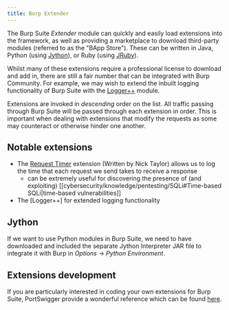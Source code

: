 ```yaml
---
title: Burp Extender
---
```


The Burp Suite *Extender* module can quickly and easily load extensions into the framework, as well as providing a marketplace to download third-party modules (referred to as the "BApp Store"). These can be written in Java, Python (using [Jython](https://www.jython.org/)), or Ruby (using [JRuby](https://www.jruby.org/)).

Whilst many of these extensions require a professional license to download and add in, there are still a fair number that can be integrated with Burp Community. For example, we may wish to extend the inbuilt logging functionality of Burp Suite with the [Logger++](https://github.com/portswigger/logger-plus-plus) module.

Extensions are invoked in *descending* order on the list. All traffic passing through Burp Suite will be passed through each extension in order. This is important when dealing with extensions that modify the requests as some may counteract or otherwise hinder one another.

## Notable extensions

- The [Request Timer](https://github.com/portswigger/request-timer) extension (Written by Nick Taylor) allows us to log the time that each request we send takes to receive a response
  - can be extremely useful for discovering the presence of (and exploiting) [[cybersecurity/knowledge/pentesting/SQLi#Time-based SQLi|time-based vulnerabilities]]
- The [Logger++] for extended logging functionality

## Jython

If we want to use Python modules in Burp Suite, we need to have downloaded and included the separate Jython Interpreter JAR file to integrate it with Burp in _Options_ -> _Python Environment_.

## Extensions development

If you are particularly interested in coding your own extensions for Burp Suite, PortSwigger provide a wonderful reference which can be found [here](https://portswigger.net/burp/extender/writing-your-first-burp-suite-extension).
